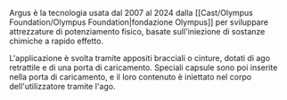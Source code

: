 
Argus è la tecnologia usata dal 2007 al 2024 dalla [[Cast/Olympus Foundation/Olympus Foundation|fondazione Olympus]] per sviluppare attrezzature di potenziamento fisico, basate sull'iniezione di sostanze chimiche a rapido effetto.

L'applicazione è svolta tramite appositi bracciali o cinture, dotati di ago retrattile e di una porta di caricamento. Speciali capsule sono poi inserite nella porta di caricamento, e il loro contenuto è iniettato nel corpo dell'utilizzatore tramite l'ago.